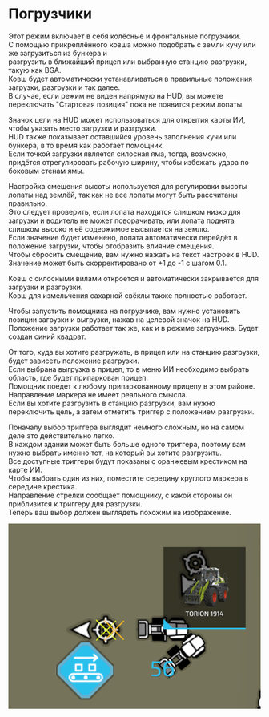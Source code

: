# Погрузчики

  
Этот режим включает в себя колёсные и фронтальные погрузчики.   
С помощью прикреплённого ковша можно подобрать с земли кучу или же загрузиться из бункера и   
разгрузить в ближайший прицеп или выбранную станцию разгрузки, такую как BGA.  
Ковш будет автоматически устанавливаться в правильные положения загрузки, разгрузки и так далее.  
В случае, если режим не виден напрямую на HUD, вы можете переключать "Стартовая позиция" пока не появится режим лопаты.  
  
Значок цели на HUD может использоваться для открытия карты ИИ, чтобы указать место загрузки и разгрузки.  
HUD также показывает оставшийся уровень заполнения кучи или бункера, в то время как работает помощник.  
Если точкой загрузки является силосная яма, тогда, возможно, придётся отрегулировать рабочую ширину, чтобы избежать удара по боковым стенам ямы.  
  
Настройка смещения высоты используется для регулировки высоты лопаты над землёй, так как не все лопаты могут быть рассчитаны правильно.  
Это следует проверить, если лопата находится слишком низко для загрузки и водитель не может поворачивать, или лопата поднята слишком высоко и её содержимое высыпается на землю.  
Если значение будет изменено, лопата автоматически перейдёт в положение загрузки, чтобы отобразить влияние смещения.  
Чтобы сбросить смещение, вам нужно нажать на текст настроек в HUD. Значение может быть скорректировано от +1 до -1 с шагом 0.1.  
  
Ковш с силосными вилами откроется и автоматически закрывается для загрузки и разгрузки.  
Ковш для измельчения сахарной свёклы также полностью работает.  

  
Чтобы запустить помощника на погрузчике, вам нужно установить позиции загрузки и выгрузки, нажав на целевой значок на HUD.  
Положение загрузки работает так же, как и в режиме загрузчика. Будет создан синий квадрат.  
  
От того, куда вы хотите разгружать, в прицеп или на станцию разгрузки, будет зависеть положение разгрузки.  
Если выбрана выгрузка в прицеп, то в меню ИИ необходимо выбрать область, где будет припаркован прицеп.  
Помощник поедет к любому припаркованному прицепу в этом районе. Направление маркера не имеет реального смысла.  
Если вы хотите разгрузить в станцию разгрузки, вам нужно переключить цель, а затем отметить триггер с положением разгрузки.  

  
Поначалу выбор триггера выглядит немного сложным, но на самом деле это действительно легко.  
В каждом здании может быть больше одного триггера, поэтому вам нужно выбрать именно тот, на который вы хотите разгрузить.  
Все доступные триггеры будут показаны с оранжевым крестиком на карте ИИ.  
Чтобы выбрать один из них, поместите середину круглого маркера в середине крестика.  
Направление стрелки сообщает помощнику, с какой стороны он приблизится к триггеру для разгрузки.  
Теперь ваш выбор должен выглядеть похожим на изображение.  

![Image](../assets/images/shovelloadertrigger_0_0_830_610.png)

